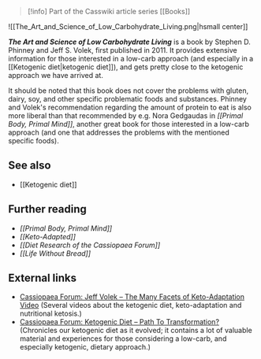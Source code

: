 > [!info] Part of the Casswiki article series [[Books]]

![[The_Art_and_Science_of_Low_Carbohydrate_Living.png|hsmall center]]


_**The Art and Science of Low Carbohydrate Living**_ is a book by Stephen D. Phinney and Jeff S. Volek, first published in 2011. It provides extensive information for those interested in a low-carb approach (and especially in a [[Ketogenic diet|ketogenic diet]]), and gets pretty close to the ketogenic approach we have arrived at.

It should be noted that this book does not cover the problems with gluten, dairy, soy, and other specific problematic foods and substances. Phinney and Volek's recommendation regarding the amount of protein to eat is also more liberal than that recommended by e.g. Nora Gedgaudas in _[[Primal Body, Primal Mind]]_, another great book for those interested in a low-carb approach (and one that addresses the problems with the mentioned specific foods).

See also
--------

*   [[Ketogenic diet]]

Further reading
---------------

*   _[[Primal Body, Primal Mind]]_
*   _[[Keto-Adapted]]_
*   _[[Diet Research of the Cassiopaea Forum]]_
*   _[[Life Without Bread]]_

External links
--------------

*   [Cassiopaea Forum: Jeff Volek – The Many Facets of Keto-Adaptation Video](https://cassiopaea.org/forum/index.php/topic,34392.0.html) (Several videos about the ketogenic diet, keto-adaptation and nutritional ketosis.)
*   [Cassiopaea Forum: Ketogenic Diet – Path To Transformation?](https://cassiopaea.org/forum/index.php/topic,28799.0.html) (Chronicles our ketogenic diet as it evolved; it contains a lot of valuable material and experiences for those considering a low-carb, and especially ketogenic, dietary approach.)
